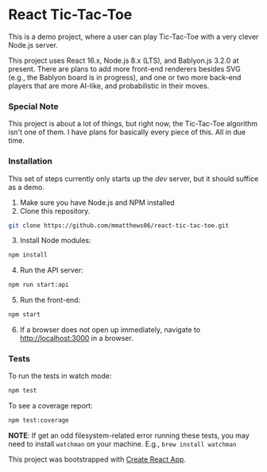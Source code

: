 # React Tic-Tac-Toe
This is a demo project, where a user can play Tic-Tac-Toe with a very clever Node.js server.

This project uses React 16.x, Node.js 8.x (LTS), and Bablyon.js 3.2.0 at present. There are plans to add more front-end renderers besides SVG (e.g., the Bablyon board is in progress), and one or two more back-end players that are more AI-like, and probabilistic in their moves.

### Special Note
This project is about a lot of things, but right now, the Tic-Tac-Toe algorithm isn't one of them. I have plans for basically every piece of this. All in due time.

### Installation
This set of steps currently only starts up the *dev* server, but it should suffice as a demo.
1. Make sure you have Node.js and NPM installed
2. Clone this repository.
 ```bash
 git clone https://github.com/mmatthews06/react-tic-tac-toe.git
 ```
3. Install Node modules:
 ```bash
 npm install
 ```
 4. Run the API server:
  ```bash
  npm run start:api
  ```
 5. Run the front-end:
  ```bash
  npm start
  ```
 6. If a browser does not open up immediately, navigate to [http://localhost:3000](http://localhost:3000) in a browser.

### Tests
To run the tests in watch mode:
```bash
npm test
```
To see a coverage report:
```bash
npm test:coverage
```
**NOTE**: If get an odd filesystem-related error running these tests, you may need to install `watchman` on your machine. E.g., `brew install watchman`


This project was bootstrapped with [Create React App](https://github.com/facebookincubator/create-react-app).
